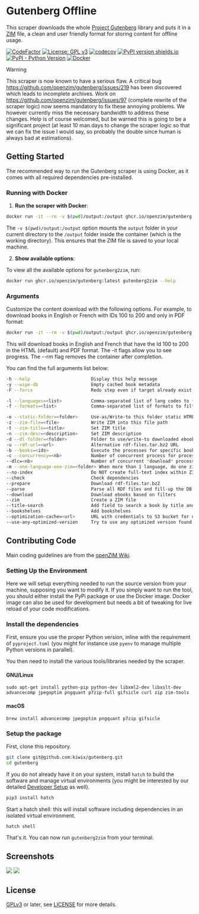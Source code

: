 # Gutenberg Offline
This scraper downloads the whole [Project
Gutenberg](https://www.gutenberg.org) library and puts it in a
[ZIM](https://openzim.org) file, a clean and user friendly format for
storing content for offline usage.

[![CodeFactor](https://www.codefactor.io/repository/github/openzim/gutenberg/badge)](https://www.codefactor.io/repository/github/openzim/gutenberg)
[![License: GPL v3](https://img.shields.io/badge/License-GPLv3-blue.svg)](https://www.gnu.org/licenses/gpl-3.0)
[![codecov](https://codecov.io/gh/openzim/gutenberg/branch/main/graph/badge.svg)](https://codecov.io/gh/openzim/gutenberg)
[![PyPI version shields.io](https://img.shields.io/pypi/v/gutenberg2zim.svg)](https://pypi.org/project/gutenberg2zim/)
[![PyPI - Python Version](https://img.shields.io/pypi/pyversions/gutenberg2zim.svg)](https://pypi.org/project/gutenberg2zim/)
[![Docker](https://ghcr-badge.egpl.dev/openzim/gutenberg/latest_tag?label=docker)](https://ghcr.io/openzim/gutenberg)

> [!WARNING]  
> This scraper is now known to have a serious flaw. A critical bug https://github.com/openzim/gutenberg/issues/219 has been discovered which leads to incomplete archives. Work on https://github.com/openzim/gutenberg/issues/97 (complete rewrite of the scraper logic) now seems mandatory to fix these annoying problems. We however currently miss the necessary bandwidth to address these changes. Help is of course welcomed, but be warned this is going to be a significant project (at least 10 man.days to change the scraper logic so that we can fix the issue I would say, so probably the double since human is always bad at estimations).

## Getting Started

The recommended way to run the Gutenberg scraper is using Docker, as it comes with all required dependencies pre-installed.

### Running with Docker

1. **Run the scraper with Docker**:

```bash
docker run -it --rm -v $(pwd)/output:/output ghcr.io/openzim/gutenberg:latest gutenberg2zim
```

The `-v $(pwd)/output:/output` option mounts the `output` folder in your current directory to the `/output` folder inside the container (which is the working directory). This ensures that the ZIM file is saved to your local machine.

2. **Show available options**:

To view all the available options for `gutenberg2zim`, run:

```bash
docker run ghcr.io/openzim/gutenberg:latest gutenberg2zim --help
```

### Arguments

Customize the content download with the following options. For example, to download books in English or French with IDs 100 to 200 and only in PDF format:

```bash
docker run -it --rm -v $(pwd)/output:/output ghcr.io/openzim/gutenberg:latest gutenberg2zim -l en,fr -f pdf --books 100-200 --bookshelves --title-search
```

This will download books in English and French that have the Id 100 to
200 in the HTML (default) and PDF format.
The -it flags allow you to see progress.
The --rm flag removes the container after completion.

You can find the full arguments list below:

```bash
-h --help                       Display this help message
-y --wipe-db                    Empty cached book metadata
-F --force                      Redo step even if target already exist

-l --languages=<list>           Comma-separated list of lang codes to filter export to (preferably ISO 639-1, else ISO 639-3)
-f --formats=<list>             Comma-separated list of formats to filter export to (epub, html, pdf, all)

-e --static-folder=<folder>     Use-as/Write-to this folder static HTML
-z --zim-file=<file>            Write ZIM into this file path
-t --zim-title=<title>          Set ZIM title
-n --zim-desc=<description>     Set ZIM description
-d --dl-folder=<folder>         Folder to use/write-to downloaded ebooks
-u --rdf-url=<url>              Alternative rdf-files.tar.bz2 URL
-b --books=<ids>                Execute the processes for specific books, separated by commas, or dashes for intervals
-c --concurrency=<nb>           Number of concurrent process for processing tasks
--dlc=<nb>                      Number of concurrent *download* process for download (overwrites --concurrency). if server blocks high rate requests
-m --one-language-one-zim=<folder> When more than 1 language, do one zim for each   language (and one with all)
--no-index                      Do NOT create full-text index within ZIM file
--check                         Check dependencies
--prepare                       Download rdf-files.tar.bz2
--parse                         Parse all RDF files and fill-up the DB
--download                      Download ebooks based on filters
--zim                           Create a ZIM file
--title-search                  Add field to search a book by title and directly jump to it
--bookshelves                   Add bookshelves
--optimization-cache=<url>      URL with credentials to S3 bucket for using as optimization cache
--use-any-optimized-version     Try to use any optimized version found on optimization cache
```


## Contributing Code

Main coding guidelines are from the [openZIM Wiki](https://github.com/openzim/overview/wiki).

### Setting Up the Environment

Here we will setup everything needed to run the source version from your machine, supposing you want to modify it. If you simply want to run the tool, you should either install the PyPi package or use the Docker image. Docker image can also be used for development but needs a bit of tweaking for live reload of your code modifications.

### Install the dependencies

First, ensure you use the proper Python version, inline with the requirement of `pyproject.toml` (you might for instance use `pyenv` to manage multiple Python versions in parallel).

You then need to install the various tools/libraries needed by the scraper.

#### GNU/Linux

```
sudo apt-get install python-pip python-dev libxml2-dev libxslt-dev advancecomp jpegoptim pngquant p7zip-full gifsicle curl zip zim-tools
```

#### macOS

```
brew install advancecomp jpegoptim pngquant p7zip gifsicle
```

### Setup the package

First, clone this repository.

```bash
git clone git@github.com:kiwix/gutenberg.git
cd gutenberg
```

If you do not already have it on your system, install `hatch` to build the software and manage virtual environments (you might be interested by our detailed [Developer Setup](https://github.com/openzim/_python-bootstrap/blob/main/docs/Developer-Setup.md) as well).

```bash
pip3 install hatch
```

Start a hatch shell: this will install software including dependencies in an isolated virtual environment.

```bash
hatch shell
```

That's it. You can now run `gutenberg2zim` from your terminal.


## Screenshots

![](https://raw.githubusercontent.com/openzim/gutenberg/main/pictures/screenshot_1.png)
![](https://raw.githubusercontent.com/openzim/gutenberg/main/pictures/screenshot_2.png)

## License

[GPLv3](https://www.gnu.org/licenses/gpl-3.0) or later, see
[LICENSE](LICENSE) for more details.
